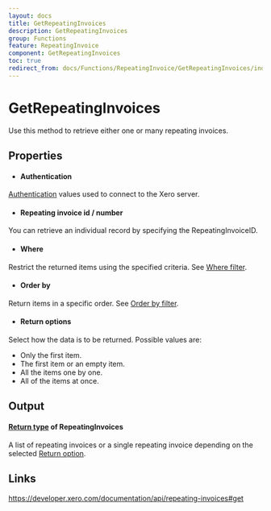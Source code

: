 ```yaml
---
layout: docs
title: GetRepeatingInvoices
description: GetRepeatingInvoices
group: Functions
feature: RepeatingInvoice
component: GetRepeatingInvoices
toc: true
redirect_from: docs/Functions/RepeatingInvoice/GetRepeatingInvoices/index
---
```

GetRepeatingInvoices
============

Use this method to retrieve either one or many repeating invoices.

Properties
----------

- #### Authentication
[Authentication](../../../Common/Authentication/Index.md) values used to connect to the Xero server.
- #### Repeating invoice id / number
You can retrieve an individual record by specifying the RepeatingInvoiceID.
- #### Where
Restrict the returned items using the specified criteria. See [Where filter](../../../Common/Filters/Where/Index.md).
- #### Order by
Return items in a specific order. See [Order by filter](../../../Common/Filters/OrderBy/Index.md).
- #### Return options
Select how the data is to be returned. Possible values are:
  * Only the first item.
  * The first item or an empty item. 
  * All the items one by one.
  * All of the items at once.


Output
-----
#### [Return type](#return-options) of RepeatingInvoices
A list of repeating invoices or a single repeating invoice depending on the selected [Return option](#return-options).

Links
-----

https://developer.xero.com/documentation/api/repeating-invoices#get
